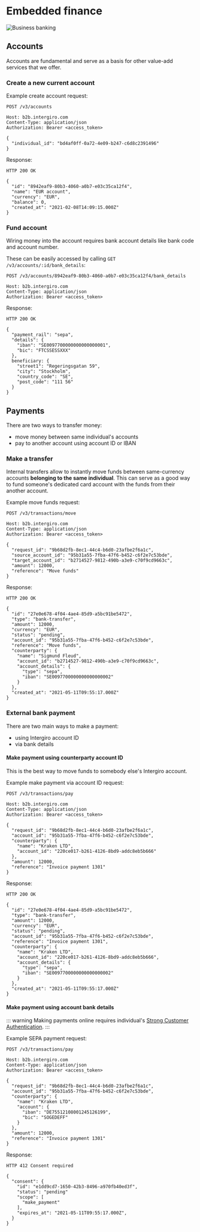 # Embedded finance

<img :src="$withBase('/assets/img/embedded-splash.jpg')" alt="Business banking">

## Accounts

Accounts are fundamental and serve as a basis for other value-add services that we offer.

### Create a new current account

Example create account request:

``` {1}
POST /v3/accounts

Host: b2b.intergiro.com
Content-Type: application/json
Authorization: Bearer <access_token>

{
  "individual_id": "bd4af0ff-0a72-4e09-b247-c6d8c2391496"
}
```

Response:

``` {1}
HTTP 200 OK

{
  "id": "8942eaf9-80b3-4060-a0b7-e03c35ca12f4",
  "name": "EUR account",
  "currency": "EUR",
  "balance": 0,
  "created_at": "2021-02-08T14:09:15.000Z"
}
```


### Fund account

Wiring money into the account requires bank account details like bank code and account number.

These can be easily accessed by calling `GET /v3/accounts/:id/bank_details`:


``` {1}
POST /v3/accounts/8942eaf9-80b3-4060-a0b7-e03c35ca12f4/bank_details

Host: b2b.intergiro.com
Content-Type: application/json
Authorization: Bearer <access_token>
```

Response:

``` {1,4-5}
HTTP 200 OK

{
  "payment_rail": "sepa",
  "details": {
    "iban": "SE0097700000000000000001",
    "bic": "FTCSSESSXXX"
  },
  beneficiary: {
    "street1": "Regeringsgatan 59",
    "city": "Stockholm",
    "country_code": "SE",
    "post_code": "111 56"
  }
}
```


## Payments

There are two ways to transfer money:
- move money between same individual's accounts
- pay to another account using account ID or IBAN

### Make a transfer

Internal transfers allow to instantly move funds between same-currency accounts **belonging to the same individual**. This can serve as a good way to fund someone's dedicated card account with the funds from their another account.

Example move funds request:

``` {1}
POST /v3/transactions/move

Host: b2b.intergiro.com
Content-Type: application/json
Authorization: Bearer <access_token>

{
  "request_id": "9b68d2fb-8ec1-44c4-b6d0-23afbe2f6a1c",
  "source_account_id": "95b31a55-7fba-47f6-b452-c6f2e7c53bde",
  "target_account_id": "b2714527-9812-490b-a3e9-c70f9cd9663c",
  "amount": 12000,
  "reference": "Move funds"
}
```

Response:

``` {1}
HTTP 200 OK

{
  "id": "27e0e678-4f04-4ae4-85d9-a5bc91be5472",
  "type": "bank-transfer",
  "amount": 12000,
  "currency": "EUR",
  "status": "pending",
  "account_id": "95b31a55-7fba-47f6-b452-c6f2e7c53bde",
  "reference": "Move funds",
  "counterparty": {
    "name": "Sigmund Fleud",
    "account_id": "b2714527-9812-490b-a3e9-c70f9cd9663c",
    "account_details": {
      "type": "sepa",
      "iban": "SE0097700000000000000002"
    }
  },
  "created_at": "2021-05-11T09:55:17.000Z"
}
```


### External bank payment

There are two main ways to make a payment:
- using Intergiro account ID
- via bank details

#### Make payment using counterparty account ID

This is the best way to move funds to somebody else's Intergiro account.

Example make payment via account ID request:

``` {1,12}
POST /v3/transactions/pay

Host: b2b.intergiro.com
Content-Type: application/json
Authorization: Bearer <access_token>

{
  "request_id": "9b68d2fb-8ec1-44c4-b6d0-23afbe2f6a1c",
  "account_id": "95b31a55-7fba-47f6-b452-c6f2e7c53bde",
  "counterparty": {
    "name": "Kraken LTD",
    "account_id": "220ce017-b261-4126-8bd9-addc8eb5b666"
  },
  "amount": 12000,
  "reference": "Invoice payment 1301"
}
```

Response:

``` {1}
HTTP 200 OK

{
  "id": "27e0e678-4f04-4ae4-85d9-a5bc91be5472",
  "type": "bank-transfer",
  "amount": 12000,
  "currency": "EUR",
  "status": "pending",
  "account_id": "95b31a55-7fba-47f6-b452-c6f2e7c53bde",
  "reference": "Invoice payment 1301",
  "counterparty": {
    "name": "Kraken LTD",
    "account_id": "220ce017-b261-4126-8bd9-addc8eb5b666",
    "account_details": {
      "type": "sepa",
      "iban": "SE0097700000000000000002"
    }
  },
  "created_at": "2021-05-11T09:55:17.000Z"
}
```

#### Make payment using account bank details

::: warning
Making payments online requires individual's [Strong Customer Authentication](#).
:::

Example SEPA payment request:

``` {1,13-14}
POST /v3/transactions/pay

Host: b2b.intergiro.com
Content-Type: application/json
Authorization: Bearer <access_token>

{
  "request_id": "9b68d2fb-8ec1-44c4-b6d0-23afbe2f6a1c",
  "account_id": "95b31a55-7fba-47f6-b452-c6f2e7c53bde",
  "counterparty": {
    "name": "Kraken LTD",
    "account": {
      "iban": "DE75512108001245126199",
      "bic": "SOGEDEFF"
    }
  },
  "amount": 12000,
  "reference": "Invoice payment 1301"
}
```

Response:

``` {1}
HTTP 412 Consent required

{
  "consent": {
    "id": "e1dd9cd7-1650-42b3-8496-a970fb40ed3f",
    "status": "pending"
    "scope": [
      "make_payment"
    ],
    "expires_at": "2021-05-11T09:55:17.000Z",
  }
}
```
